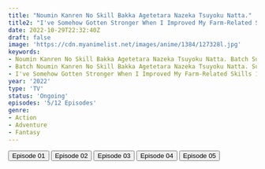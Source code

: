 ```yaml
---
title: "Noumin Kanren No Skill Bakka Agetetara Nazeka Tsuyoku Natta."
title2: "I've Somehow Gotten Stronger When I Improved My Farm-Related Skills"
date: 2022-10-29T22:32:40Z
draft: false
image: 'https://cdn.myanimelist.net/images/anime/1384/127328l.jpg'
keywords:
- Noumin Kanren No Skill Bakka Agetetara Nazeka Tsuyoku Natta. Batch Sub Indo
- Batch Noumin Kanren No Skill Bakka Agetetara Nazeka Tsuyoku Natta. Sub Indo
- I've Somehow Gotten Stronger When I Improved My Farm-Related Skills 12 Episodes Sub Indo
year: '2022'
type: 'TV'
status: 'Ongoing'
episodes: '5/12 Episodes'
genre:
- Action
- Adventure
- Fantasy
---
```


<div class="d-g gg-5 gtc-r ai-c">
<button onclick="window.open('?arc=FIAwO3mp5J_20221002/1/MP4/Kuramanime-NOUAGE-01-480p-Doro','_blank')">Episode 01</button>
<button onclick="window.open('?arc=AmhdX4Ki4N_20221009/2/MP4/Kuramanime-NOUAGE-02-480p-Doro','_blank')">Episode 02</button>
<button onclick="window.open('?arc=9SYNXXBvT5_20221016/3/MP4/Kuramanime-NOUAGE-03-480p-Doro','_blank')">Episode 03</button>
<button onclick="window.open('?arc=PNjsaZYrsj_20221023/4/MP4/Kuramanime-NOUAGE-04-480p-Doro','_blank')">Episode 04</button>
<button onclick="window.open('?arc=nrC1GjEwWF_20221030/5/MP4/Kuramanime-NOUAGE-05-480p-Doro','_blank')">Episode 05</button>
</div>